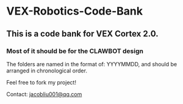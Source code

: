 # VEX-Robotics-Code-Bank
## This is a code bank for VEX Cortex 2.0.
### Most of it should be for the CLAWBOT design
The folders are named in the format of: YYYYMMDD, and should be arranged in chronological order.

Feel free to fork my project!

Contact: jacobliu001@qq.com
